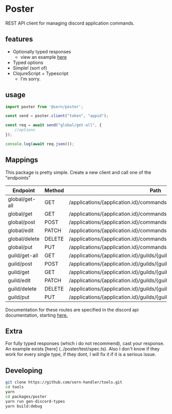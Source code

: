 # Poster
REST API client for managing discord application commands.

## features

- Optionally typed responses
    - view an example [here](../poster/test/spec.ts)
- Typed options
- Simple! (sort of)
- ClojureScript + Typescript
    - I'm sorry.

## usage 
```ts
import poster from '@sern/poster';

const send = poster.client("token", "appid");

const req = await send("global/get-all", { 
    //options
});

console.log(await req.json());
```

## Mappings
This package is pretty simple. Create a new client and call one of the "endpoints" 


| Endpoint         | Method | Path                                                |
|------------------|--------|---------------------------------------------------- |
| global/get-all   | GET    | /applications/{application.id}/commands             |
| global/get       | GET    | /applications/{application.id}/commands/{command.id}|
| global/post      | POST   | /applications/{application.id}/commands             |
| global/edit      | PATCH  | /applications/{application.id}/commands/{command.id}|
| global/delete    | DELETE | /applications/{application.id}/commands/{command.id}|
| global/put       | PUT    | /applications/{application.id}/commands             |
| guild/get-all    | GET    | /applications/{application.id}/guilds/{guild.id}/commands|
| guild/post       | POST   | /applications/{application.id}/guilds/{guild.id}/commands|
| guild/get        | GET    | /applications/{application.id}/guilds/{guild.id}/commands/{command.id}|
| guild/edit       | PATCH  | /applications/{application.id}/guilds/{guild.id}/commands/{command.id}|
| guild/delete     | DELETE | /applications/{application.id}/guilds/{guild.id}/commands/{command.id}|
| guild/put        | PUT    | /applications/{application.id}/guilds/{guild.id}/commands|

Documentation for these routes are specified in the discord api documentation, 
starting [here.](https://discord.com/developers/docs/interactions/application-commands#get-global-application-commands)

## Extra 
For fully typed responses (which i do not recommend), cast your response. 
An example exists [here] (../poster/test/spec.ts). Also I don't know if they work for every single type, if they dont, I will fix it if it is a serious issue.


## Developing
```sh
git clone https://github.com/sern-handler/tools.git
cd tools
yarn
cd packages/poster
yarn run gen-discord-types
yarn build:debug
```
